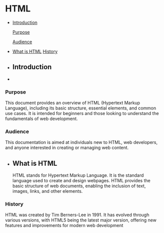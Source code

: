 # HTML 
- [Introduction](#Introduction)
  
     [Purpose](#Purpose)
  
     [Audience](#Audience)
  
- [What is HTML](#WhatisHTML)
     [History](#History)
     [](#)
     [](#)
     [](#)
     [](#)

  
- ## Introduction
- 
### Purpose

This document provides an overview of HTML (Hypertext Markup Language), including its basic structure, essential elements, and common use cases. It is intended for beginners and those looking to understand the fundamentals of web development.

### Audience 

This documentation is aimed at individuals new to HTML, web developers, and anyone interested in creating or managing web content.

- ## What is HTML
  HTML stands for Hypertext Markup Language. It is the standard language used to create and design webpages. HTML provides the basic structure of web documents, enabling the inclusion of text, images, links, and other elements.

### History
HTML was created by Tim Berners-Lee in 1991. It has evolved through various versions, with HTML5 being the latest major version, offering new features and improvements for modern web development
     
